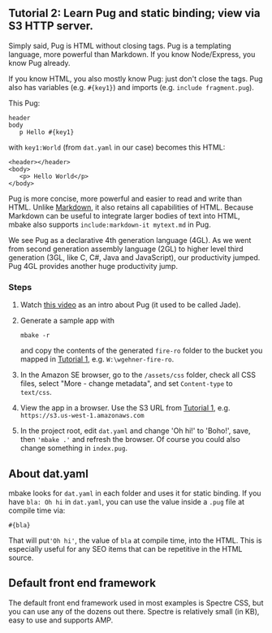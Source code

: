 
## Tutorial 2: Learn Pug and static binding; view via S3 HTTP server.

Simply said, Pug is HTML without closing tags. Pug is a templating language,  more powerful than Markdown. If you know Node/Express, you know Pug already.

If you know HTML, you also mostly know Pug: just don't close the tags. Pug also has variables (e.g. `#{key1}`) and imports (e.g. `include fragment.pug`).

This Pug:
```
header
body
   p Hello #{key1}
```

with `key1:World` (from `dat.yaml` in our case)
becomes this HTML:

```
<header></header>
<body>
   <p> Hello World</p>
</body>
```
Pug is more concise, more powerful and easier to read and write than HTML. Unlike [Markdown](https://en.wikipedia.org/wiki/Markdown), it also retains all capabilities of HTML. Because Markdown can be useful to integrate larger bodies of text into HTML, mbake also supports `include:markdown-it mytext.md` in Pug.

We see Pug as a declarative 4th generation language (4GL). As we went from second generation assembly language (2GL) to higher level third generation (3GL, like C, C#, Java and JavaScript), our productivity jumped. Pug 4GL provides another huge productivity jump. 

### Steps

1. Watch [this video](http://youtube.com/watch?v=wzAWI9h3q18) as an intro about Pug (it used to be called Jade).

2. Generate a sample app with

      ```
      mbake -r
      ```
      and copy the contents of the generated `fire-ro` folder to the bucket you mapped in [Tutorial 1](/cloud1/), e.g. `W:\wgehner-fire-ro`.

3. In the Amazon SE browser, go to the `/assets/css` folder, check all CSS files, select "More - change metadata", and set `Content-type` to `text/css`.

4. View the app in a browser. Use the S3 URL from [Tutorial 1](/cloud1/), e.g. `https://s3.us-west-1.amazonaws.com`

5. In the project root, edit `dat.yaml` and change 'Oh hi!' to 'Boho!', save, then `'mbake .'` and refresh the browser. Of course you could also change something in `index.pug`.

## About dat.yaml
mbake looks for `dat.yaml` in each folder and uses it for static binding. If you have `bla: Oh hi` in `dat.yaml`, you can use the value inside a `.pug` file at compile time via:

```
#{bla}
```

That will put`'Oh hi'`, the value of `bla` at compile time, into the HTML. This is especially useful for any SEO items that can be repetitive in the HTML source.

## Default front end framework

The default front end framework used in most examples is Spectre CSS, but you can use any of the dozens out there. Spectre is relatively small (in KB), easy to use and supports AMP.

